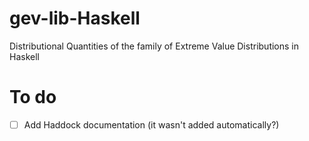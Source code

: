 # gev-lib-Haskell
Distributional Quantities of the family of Extreme Value Distributions in Haskell

# To do
- [ ] Add Haddock documentation (it wasn't added automatically?)
